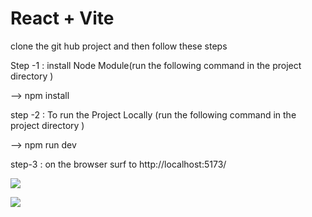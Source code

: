 # React + Vite

clone the git hub project and then follow these steps

Step -1 : install Node Module(run the following command in the project directory )

--> npm install

step -2 : To run the Project Locally (run the following command in the project directory )

--> npm run dev

step-3 : on the browser surf to http://localhost:5173/

![](https://drive.google.com/file/d/1u5JL56qbfc8byg4KMYAZpdFTJdPni47D/view?usp=sharing)

![](https://drive.google.com/file/d/1wPP8mvFrCj5nMjSqp1VJAeT9GvssR2q7/view?usp=sharing)
